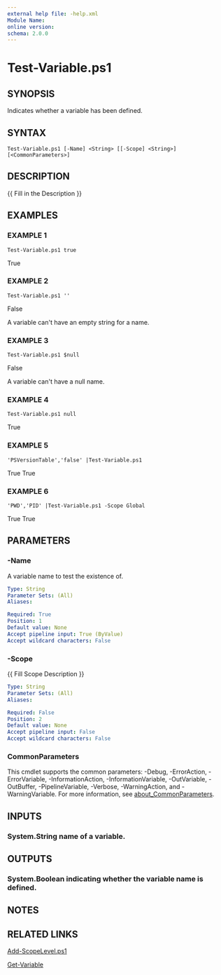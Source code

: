 ```yaml
---
external help file: -help.xml
Module Name:
online version:
schema: 2.0.0
---
```


# Test-Variable.ps1

## SYNOPSIS
Indicates whether a variable has been defined.

## SYNTAX

```
Test-Variable.ps1 [-Name] <String> [[-Scope] <String>] [<CommonParameters>]
```

## DESCRIPTION
{{ Fill in the Description }}

## EXAMPLES

### EXAMPLE 1
```
Test-Variable.ps1 true
```

True

### EXAMPLE 2
```
Test-Variable.ps1 ''
```

False

A variable can't have an empty string for a name.

### EXAMPLE 3
```
Test-Variable.ps1 $null
```

False

A variable can't have a null name.

### EXAMPLE 4
```
Test-Variable.ps1 null
```

True

### EXAMPLE 5
```
'PSVersionTable','false' |Test-Variable.ps1
```

True
True

### EXAMPLE 6
```
'PWD','PID' |Test-Variable.ps1 -Scope Global
```

True
True

## PARAMETERS

### -Name
A variable name to test the existence of.

```yaml
Type: String
Parameter Sets: (All)
Aliases:

Required: True
Position: 1
Default value: None
Accept pipeline input: True (ByValue)
Accept wildcard characters: False
```

### -Scope
{{ Fill Scope Description }}

```yaml
Type: String
Parameter Sets: (All)
Aliases:

Required: False
Position: 2
Default value: None
Accept pipeline input: False
Accept wildcard characters: False
```

### CommonParameters
This cmdlet supports the common parameters: -Debug, -ErrorAction, -ErrorVariable, -InformationAction, -InformationVariable, -OutVariable, -OutBuffer, -PipelineVariable, -Verbose, -WarningAction, and -WarningVariable. For more information, see [about_CommonParameters](http://go.microsoft.com/fwlink/?LinkID=113216).

## INPUTS

### System.String name of a variable.
## OUTPUTS

### System.Boolean indicating whether the variable name is defined.
## NOTES

## RELATED LINKS

[Add-ScopeLevel.ps1]()

[Get-Variable]()

